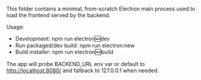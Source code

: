 This folder contains a minimal, from-scratch Electron main process used to load the frontend served by the backend.

Usage:

- Development: npm run electron:new:dev
- Run packaged/dev build: npm run electron:new
- Build installer: npm run electron:new:build

The app will probe BACKEND_URL env var or default to <http://localhost:8080/> and fallback to 127.0.0.1 when needed.
